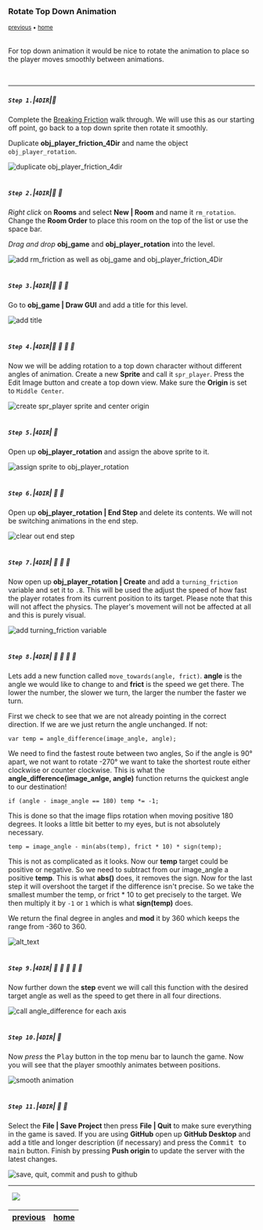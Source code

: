 <img src="https://via.placeholder.com/1000x4/45D7CA/45D7CA" alt="drawing" height="4px"/>

### Rotate Top Down Animation

<sub>[previous](../friction/README.md#user-content-breaking-friction) • [home](../README.md#user-content-gms2-move-in-4-directions)</sub>

<img src="https://via.placeholder.com/1000x4/45D7CA/45D7CA" alt="drawing" height="4px"/>

For top down animation it would be nice to rotate the animation to place so the player moves smoothly between animations.

<br>

---


##### `Step 1.`\|`4DIR`|:small_blue_diamond:

Complete the [Breaking Friction](friction/README.md#user-content-breaking-friction) walk through.  We will use this as our starting off point, go back to a top down sprite then rotate it smoothly. 

Duplicate **obj_player_friction_4Dir** and name the object `obj_player_rotation`.

![duplicate obj_player_friction_4dir](images/dupeFriction.png)

<img src="https://via.placeholder.com/500x2/45D7CA/45D7CA" alt="drawing" height="2px" alt = ""/>

##### `Step 2.`\|`4DIR`|:small_blue_diamond: :small_blue_diamond: 

*Right click* on **Rooms** and select **New | Room** and name it `rm_rotation`. Change the **Room Order** to place this room on the top of the list or use the space bar.

*Drag and drop* **obj_game** and **obj_player_rotation** into the level.

![add rm_friction as well as obj_game and obj_player_friction_4Dir](images/roomFriction.png)

<img src="https://via.placeholder.com/500x2/45D7CA/45D7CA" alt="drawing" height="2px" alt = ""/>

##### `Step 3.`\|`4DIR`|:small_blue_diamond: :small_blue_diamond: :small_blue_diamond:

Go to **obj_game | Draw GUI** and add a title for this level.

![add title](images/addTitles.png)

<img src="https://via.placeholder.com/500x2/45D7CA/45D7CA" alt="drawing" height="2px" alt = ""/>

##### `Step 4.`\|`4DIR`|:small_blue_diamond: :small_blue_diamond: :small_blue_diamond: :small_blue_diamond:

Now we will be adding rotation to a top down character without different angles of animation.  Create a new **Sprite** and call it `spr_player`.  Press the <kbdd>Edit Image</kbd> button and create a top down view.  Make sure the **Origin** is set to `Middle Center`.

![create spr_player sprite and center origin](images/sprPlayer.png)

<img src="https://via.placeholder.com/500x2/45D7CA/45D7CA" alt="drawing" height="2px" alt = ""/>

##### `Step 5.`\|`4DIR`| :small_orange_diamond:

Open up **obj_player_rotation** and assign the above sprite to it.

![assign sprite to obj_player_rotation](images/assignSprite.png)

<img src="https://via.placeholder.com/500x2/45D7CA/45D7CA" alt="drawing" height="2px" alt = ""/>

##### `Step 6.`\|`4DIR`| :small_orange_diamond: :small_blue_diamond:

Open up **obj_player_rotation | End Step** and delete its contents.  We will not be switching animations in the end step.

![clear out end step](images/clearOutEndStep.png)

<img src="https://via.placeholder.com/500x2/45D7CA/45D7CA" alt="drawing" height="2px" alt = ""/>

##### `Step 7.`\|`4DIR`| :small_orange_diamond: :small_blue_diamond: :small_blue_diamond:

Now open up **obj_player_rotation | Create** and add a `turning_friction` variable and set it to `.8`.  This will be used the adjust the speed of how fast the player rotates from its current position to its target.  Please note that this will not affect the physics.  The player's movement will not be affected at all and this is purely visual.

![add turning_friction variable](images/turningFriction.png)

<img src="https://via.placeholder.com/500x2/45D7CA/45D7CA" alt="drawing" height="2px" alt = ""/>

##### `Step 8.`\|`4DIR`| :small_orange_diamond: :small_blue_diamond: :small_blue_diamond: :small_blue_diamond:

Lets add a new function called `move_towards(angle, frict)`.  **angle** is the angle we would like to change to and **frict** is the speed we get there.  The lower the number, the slower we turn, the larger the number the faster we turn.

First we check to see that we are not already pointing in the correct direction.  If we are we just return the angle unchanged.  If not:

```
var temp = angle_difference(image_angle, angle);
```

We need to find the fastest route between two angles,  So if the angle is 90° apart, we not want to rotate -270° we want to take the shortest route either clockwise or counter clockwise.  This is what the **angle_difference(image_anlge, angle)** function returns the quickest angle to our destination!

```
if (angle - image_angle == 180) temp *= -1;
```
This is done so that the image flips rotation when moving positive 180 degrees.  It looks a little bit better to my eyes, but is not absolutely necessary.

```
temp = image_angle - min(abs(temp), frict * 10) * sign(temp);
```

This is not as complicated as it looks.  Now our **temp** target could be positive or negative.  So we need to subtract from our image_angle a positive **temp**.  This is what **abs()** does, it removes the sign.  Now for the last step it will overshoot the target if the difference isn't precise.  So we take the smallest mumber the temp, or frict * 10 to get precisely to the target.  We then multiply it by `-1` or `1` which is what **sign(temp)** does.

We return the final degree in angles and **mod** it by 360 which keeps the range from -360 to 360.

![alt_text](images/addFunction.png)

<img src="https://via.placeholder.com/500x2/45D7CA/45D7CA" alt="drawing" height="2px" alt = ""/>

##### `Step 9.`\|`4DIR`| :small_orange_diamond: :small_blue_diamond: :small_blue_diamond: :small_blue_diamond: :small_blue_diamond:

Now further down the **step** event we will call this function with the desired target angle as well as the speed to get there in all four directions.

![call angle_difference for each axis](images/moveTowardsCall.png)

<img src="https://via.placeholder.com/500x2/45D7CA/45D7CA" alt="drawing" height="2px" alt = ""/>

##### `Step 10.`\|`4DIR`| :large_blue_diamond:

Now *press* the <kbd>Play</kbd> button in the top menu bar to launch the game. Now you will see that the player smoothly animates between positions.

![smooth animation](images/rotatingPlayer.gif)

<img src="https://via.placeholder.com/500x2/45D7CA/45D7CA" alt="drawing" height="2px" alt = ""/>

##### `Step 11.`\|`4DIR`| :large_blue_diamond: :small_blue_diamond: 

Select the **File | Save Project** then press **File | Quit** to make sure everything in the game is saved. If you are using **GitHub** open up **GitHub Desktop** and add a title and longer description (if necessary) and press the <kbd>Commit to main</kbd> button. Finish by pressing **Push origin** to update the server with the latest changes.

![save, quit, commit and push to github](images/GitHub.png)

___


<img src="https://via.placeholder.com/1000x4/dba81a/dba81a" alt="drawing" height="4px" alt = ""/>

<img src="https://via.placeholder.com/1000x100/45D7CA/000000/?text=The End!">

<img src="https://via.placeholder.com/1000x4/dba81a/dba81a" alt="drawing" height="4px" alt = ""/>

| [previous](../friction/README.md#user-content-breaking-friction)| [home](../README.md#user-content-gms2-move-in-4-directions) |
|---|---|
